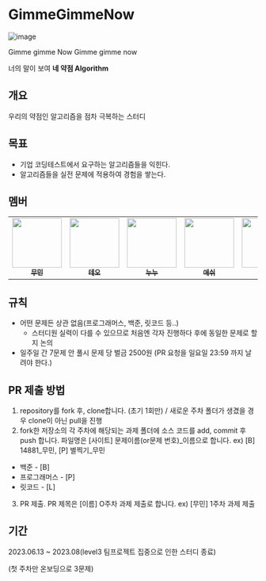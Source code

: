 # GimmeGimmeNow

![image](https://github.com/YourWeakPoint-Algorithm/GimmeGimmeNow/assets/76938931/52ef6a74-b00e-40b3-8073-1603a97ba22d)


Gimme gimme Now Gimme gimme now 

너의 말이 보여 **네 약점 Algorithm**

## 개요
우리의 약점인 알고리즘을 점차 극복하는 스터디

## 목표
- 기업 코딩테스트에서 요구하는 알고리즘들을 익힌다.
- 알고리즘들을 실전 문제에 적용하여 경험을 쌓는다.

## 멤버

<table>
  <tr>
     <td align="center"><a href="https://github.com/parkmuhyeun"><img src="https://avatars.githubusercontent.com/u/76938931?v=4" width="100px;" alt=""/><br /><sub><b>무민</b></sub></a><br /></td>
    <td align="center"><a href="https://github.com/woosung1223"><img src="https://avatars.githubusercontent.com/u/78679830?v=4" width="100px;" alt=""/><br /><sub><b>테오</b></sub></a><br /></td>
    <td align="center"><a href="https://github.com/be-student"><img src="https://avatars.githubusercontent.com/u/80899085?v=4" width="100px;" alt=""/><br /><sub><b>누누</b></sub></a><br /></td>
    <td align="center"><a href="https://github.com/xxeol2"><img src="https://avatars.githubusercontent.com/u/71129059?v=4" width="100px;" alt=""/><br /><sub><b>애쉬</b></sub></a><br /></td>
    <td align="center"><a href="https://github.com/ingpyo"><img src="https://avatars.githubusercontent.com/u/109223081?v=4" width="100px;" alt=""/><br /><sub><b>비버</b></sub></a><br /></td>
    <td align="center"><a href="https://github.com/HubCreator"><img src="https://avatars.githubusercontent.com/u/44110749?v=4" width="100px;" alt=""/><br /><sub><b>헙크</b></sub></td>
    <td align="center"><a href="https://github.com/echo724"><img src="https://avatars.githubusercontent.com/u/50057022?v=4" width="100px;" alt=""/><br /><sub><b>에코</b></sub></a><br /></td>
  </tr>
</table>

## 규칙
- 어떤 문제든 상관 없음(프로그래머스, 백준, 릿코드 등..)
  - 스터디원 실력이 다를 수 있으므로 처음엔 각자 진행하다 후에 동일한 문제로 할지 논의
- 일주일 간 7문제 안 풀시 문제 당 벌금 2500원 (PR 요청을 일요일 23:59 까지 날려야 한다.)

## PR 제출 방법
1. repository를 fork 후, clone합니다. (초기 1회만) / 새로운 주차 폴더가 생겼을 경우 clone이 아닌 pull을 진행
2. fork한 저장소의 각 주차에 해당되는 과제 폴더에 소스 코드를 add, commit 후 push 합니다. 파일명은 [사이트] 문제이름(or문제 번호)_이름으로 합니다. ex) [B] 14881_무민, [P] 별찍기_무민
  - 백준 - [B]
  - 프로그래머스 - [P]
  - 릿코드  - [L]
3. PR 제출. PR 제목은 [이름] O주차 과제 제출로 합니다. ex) [무민] 1주차 과제 제출

## 기간
2023.06.13 ~ 2023.08(level3 팀프로젝트 집중으로 인한 스터디 종료)

(첫 주차만 온보딩으로 3문제)
